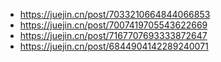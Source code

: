 - https://juejin.cn/post/7033210664844066853
- https://juejin.cn/post/7007419705543622669
- https://juejin.cn/post/7167707693333872647
- https://juejin.cn/post/6844904142289240071
